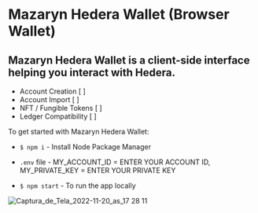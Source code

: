 # Mazaryn Hedera Wallet (Browser Wallet)

## Mazaryn Hedera Wallet is a client-side interface helping you interact with Hedera.

* Account Creation [ ] 
* Account Import [ ] 
* NFT / Fungible Tokens [ ] 
* Ledger Compatibility [ ] 


To get started with Mazaryn Hedera Wallet:


* `$ npm i` - Install Node Package Manager

* `.env` file -  MY_ACCOUNT_ID = ENTER YOUR ACCOUNT ID, MY_PRIVATE_KEY = ENTER YOUR PRIVATE KEY 

* `$ npm start` - To run the app locally


![Captura_de_Tela_2022-11-20_as_17 28 11](https://user-images.githubusercontent.com/59366270/202999568-7ccf0be0-c9d8-468f-bf67-62ff64a7fd28.jpg)




